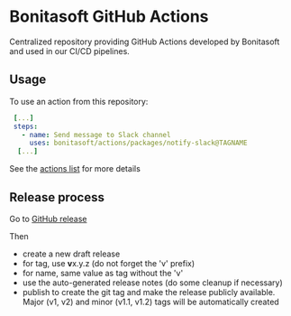 # Bonitasoft GitHub Actions

Centralized repository providing GitHub Actions developed by Bonitasoft and used in our CI/CD pipelines.

## Usage

To use an action from this repository:

```yaml
 [...]
 steps:
   - name: Send message to Slack channel
     uses: bonitasoft/actions/packages/notify-slack@TAGNAME
  [...]
```

See the [actions list](packages) for more details

## Release process

Go to [GitHub release](https://github.com/bonitasoft/actions/releases)

Then
- create a new draft release
- for tag, use **v**x.y.z (do not forget the 'v' prefix)
- for name, same value as tag without the 'v'
- use the auto-generated release notes (do some cleanup if necessary)
- publish to create the git tag and make the release publicly available. Major (v1, v2) and minor (v1.1, v1.2) tags will be automatically created
